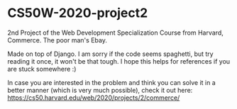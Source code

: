# CS50W-2020-project2
2nd Project of the Web Development Specialization Course from Harvard, Commerce.
The poor man's Ebay. 

Made on top of Django. I am sorry if the code seems spaghetti, but try reading it once, it won't be that tough. 
I hope this helps for references if you are stuck somewhere :)

In case you are interested in the problem and think you can solve it in a better manner (which is very much possible), check it out here: https://cs50.harvard.edu/web/2020/projects/2/commerce/
